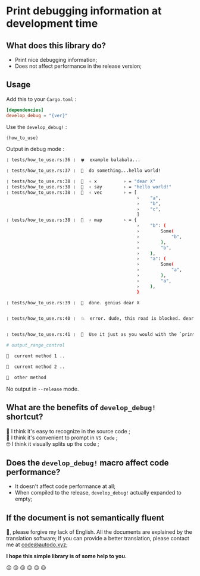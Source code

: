 # Print debugging information at development time

## What does this library do?

* Print nice debugging information;
* Does not affect performance in the release version;

## **Usage**

Add this to your `Cargo.toml` :

``` toml
[dependencies]
develop_debug = "{ver}"
```

Use the `develop_debug!` :

``` rust
{how_to_use}
```

Output in debug mode :

``` sh
❲ tests/how_to_use.rs:36 ❳  🍀  example balabala...

❲ tests/how_to_use.rs:37 ❳  🦀  do something...hello world!

❲ tests/how_to_use.rs:38 ❳  🔹  ‹ x          › = "dear X"
❲ tests/how_to_use.rs:38 ❳  🔹  ‹ say        › = "hello world!"
❲ tests/how_to_use.rs:38 ❳  🔹  ‹ vec        › = [
                                                 ›    "a",
                                                 ›    "b",
                                                 ›    "c",
                                                 ]
❲ tests/how_to_use.rs:38 ❳  🔹  ‹ map        › = {
                                                 ›    "b": (
                                                 ›        Some(
                                                 ›            "b",
                                                 ›        ),
                                                 ›        "b",
                                                 ›    ),
                                                 ›    "a": (
                                                 ›        Some(
                                                 ›            "a",
                                                 ›        ),
                                                 ›        "a",
                                                 ›    ),
                                                 }

❲ tests/how_to_use.rs:39 ❳  🌱  done. genius dear X


❲ tests/how_to_use.rs:40 ❳  💥  error. dude, this road is blocked. dear X


❲ tests/how_to_use.rs:41 ❳  🐰  Use it just as you would with the `println!()` macro.

# output_range_control

🦀  current method 1 ..

🦀  current method 2 ..

🦀  other method

```

No output in `--release` mode.

## **What are the benefits of `develop_debug!` shortcut?**

😬 I think it's easy to recognize in the source code ;  
🤤 I think it's convenient to prompt in `VS Code` ;  
🤓 I think it visually splits up the code ;  

## **Does the `develop_debug!` macro affect code performance?**

* It doesn't affect code performance at all;
* When compiled to the release, `develop_debug!` actually expanded to empty;

## If the document is not semantically fluent

🥺, please forgive my lack of English.
All the documents are explained by the translation software;
If you can provide a better translation, please contact me at [code@autodo.xyz](mailto:code@autodo.xyz);

**I hope this simple library is of some help to you.**

😌 😌 😌 😌 😌 😌  
